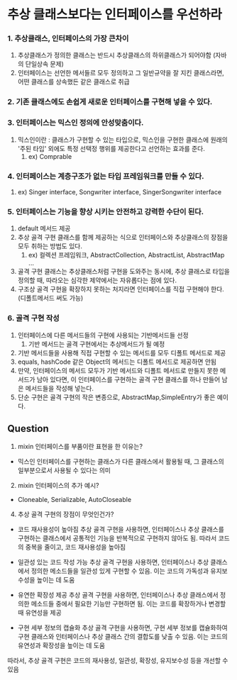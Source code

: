# 추상 클래스보다는 인터페이스를 우선하라
### 1. 추상클래스, 인터페이스의 가장 큰차이
   1. 추상클래스가 정의한 클래스는 반드시 추상클래스의 하위클래스가 되어야함 (자바의 단일상속 문제)
   2. 인터페이스는 선언한 메서들르 모두 정의하고 그 일반규약을 잘 지킨 클래스라면, 어떤 클래스를 상속했든 같은 클래스로 취급

### 2. 기존 클래스에도 손쉽게 새로운 인터페이스를 구현해 넣을 수 있다.

### 3. 인터페이스는 믹스인 정의에 안성맞춤이다.
   1. 믹스인이란 : 클래스가 구현할 수 있는 타입으로, 믹스인을 구현한 클래스에 원래의 '주된 타입' 외에도 특정 선택정 행위를 제공한다고 선언하는 효과를 준다.
      1. ex) Comprable

### 4. 인터페이스는 계층구조가 없는 타입 프레임워크를 만들 수 있다.
1. ex) Singer interface, Songwriter interface, SingerSongwriter interface

### 5. 인터페이스는 기능을 향상 시키는 안전하고 강력한 수단이 된다.
1. default 메서드 제공
2. 추상 골격 구현 클래스를 함께 제공하는 식으로 인터페이스와 추상클래스의 장점을 모두 취하는 방법도 있다.
   1. ex) 컬렉션 프레임워크, AbstractCollection, AbstractList, AbstractMap ...
3. 골격 구현 클래스는 추상클래스처럼 구현을 도와주는 동시에, 추상 클래스로 타입을 정의할 때, 따라오는 심각한 제약에서는 자유롭다는 점에 있다.
4. 구조상 골격 구현을 확장하지 못하는 처지라면 인터페이스를 직접 구현해야 한다. (디폴트메서드 써도 가능)

### 6. 골격 구현 작성
1. 인터페이스에 다른 메서드들의 구현에 사용되는 기반메서드들 선정
   1. 기반 메서드는 골격 구현에서는 추상메서드가 될 예정
2. 기반 메서드들을 사용해 직접 구현할 수 있는 메서드를 모두 디폴트 메서드로 제공
3. equals, hashCode 같은 Object의 메서드는 디폴트 메서드로 제공하면 안됨
4. 만약, 인터페이스의 메서드 모두가 기반 메서드와 디폴트 메서드로 만들지 못한 메서드가 남아 있다면, 이 인터페이스를 구현하는 골격 구현 클래스를 하나 만들어 남은 메서드들을 작성해 넣는다.
5. 단순 구현은 골격 구현의 작은 변종으로, AbstractMap,SimpleEntry가 좋은 예이다.

## Question
1. mixin 인터페이스를 부품이란 표현을 한 이유는?
- 믹스인 인터페이스를 구현하는 클래스가 다른 클래스에서 활용될 때, 그 클래스의 일부분으로서 사용될 수 있다는 의미

2. mixin 인터페이스의 추가 예시?
- Cloneable, Serializable, AutoCloseable

4. 추상 골격 구현의 장점이 무엇인건가?
- 코드 재사용성이 높아짐
추상 골격 구현을 사용하면, 인터페이스나 추상 클래스를 구현하는 클래스에서 공통적인 기능을 반복적으로 구현하지 않아도 됨. 따라서 코드의 중복을 줄이고, 코드 재사용성을 높아짐

- 일관성 있는 코드 작성 가능
추상 골격 구현을 사용하면, 인터페이스나 추상 클래스에서 정의한 메소드들을 일관성 있게 구현할 수 있음. 이는 코드의 가독성과 유지보수성을 높이는 데 도움

- 유연한 확장성 제공
추상 골격 구현을 사용하면, 인터페이스나 추상 클래스에서 정의한 메소드들 중에서 필요한 기능만 구현하면 됨. 이는 코드를 확장하거나 변경할 때 유연성을 제공

- 구현 세부 정보의 캡슐화
추상 골격 구현을 사용하면, 구현 세부 정보를 캡슐화하여 구현 클래스와 인터페이스나 추상 클래스 간의 결합도를 낮출 수 있음. 이는 코드의 유연성과 확장성을 높이는 데 도움

따라서, 추상 골격 구현은 코드의 재사용성, 일관성, 확장성, 유지보수성 등을 개선할 수 있음





